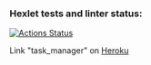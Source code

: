 ### Hexlet tests and linter status:
[![Actions Status](https://github.com/GHMan2021/python-project-lvl4/workflows/hexlet-check/badge.svg)](https://github.com/GHMan2021/python-project-lvl4/actions)

Link "task_manager" on [Heroku](https://yuri-task-manager.herokuapp.com/)